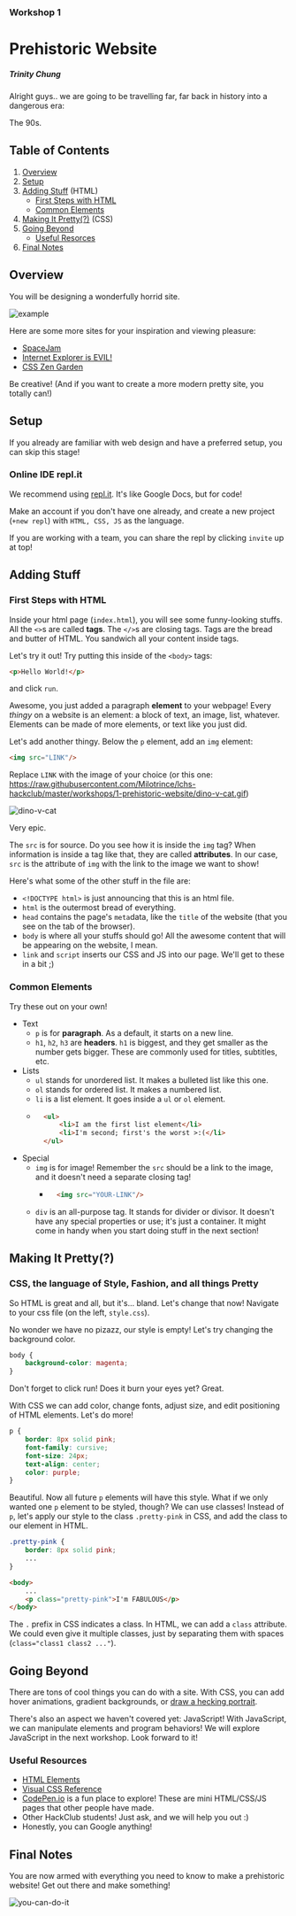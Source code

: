 ### Workshop 1
# Prehistoric Website
##### Trinity Chung

Alright guys.. we are going to be travelling far, far back in history into a dangerous era:

The 90s.


## Table of Contents
1. [Overview](##overview)
2. [Setup](##setup)
3. [Adding Stuff](##adding-stuff) (HTML)
    * [First Steps with HTML](###first-steps-with-html)
    * [Common Elements](###common-elements)
4. [Making It Pretty(?)](##making-it-pretty) (CSS)
5. [Going Beyond](##going-beyond)
    * [Useful Resorces](###useful-resources)
6. [Final Notes](##final-notes)


## Overview
You will be designing a wonderfully horrid site.

![example](./screenshot.png)

Here are some more sites for your inspiration and viewing pleasure:

* [SpaceJam](https://www.spacejam.com/archive/spacejam/movie/jam.html)
* [Internet Explorer is EVIL!](http://toastytech.com/evil/)
* [CSS Zen Garden](
http://csszengarden.com/?cssfile=https://www.brucelawson.co.uk/zen/sample.css)

Be creative! (And if you want to create a more modern pretty site, you totally can!)


## Setup
If you already are familiar with web design and have a preferred setup, you can skip this stage!

### Online IDE repl.it

We recommend using [repl.it](https://repl.it/). It's like Google Docs, but for code!

Make an account if you don't have one already, and create a new project (`+new repl`) with `HTML, CSS, JS` as the language.

If you are working with a team, you can share the repl by clicking `invite` up at top!


## Adding Stuff
### First Steps with HTML

Inside your html page (`index.html`), you will see some funny-looking stuffs. All the `<>`s are called **tags**. The `</>`s are closing tags. Tags are the bread and butter of HTML. You sandwich all your content inside tags.

Let's try it out! Try putting this inside of the `<body>` tags:
```html
<p>Hello World!</p>
```
and click `run`.

Awesome, you just added a paragraph **element** to your webpage! Every *thingy* on a website is an element: a block of text, an image, list, whatever. Elements can be made of more elements, or text like you just did.

Let's add another thingy. Below the `p` element, add an `img` element:
```html
<img src="LINK"/>
```
Replace `LINK` with the image of your choice (or this one: https://raw.githubusercontent.com/Milotrince/lchs-hackclub/master/workshops/1-prehistoric-website/dino-v-cat.gif)

![dino-v-cat](./dino-v-cat.gif)

Very epic.

The `src` is for source. Do you see how it is inside the `img` tag? When information is inside a tag like that, they are called **attributes**. In our case, `src` is the attribute of `img` with the link to the image we want to show!

Here's what some of the other stuff in the file are:
* `<!DOCTYPE html>` is just announcing that this is an html file.
* `html` is the outermost bread of everything.
* `head` contains the page's `meta`data, like the `title` of the website (that you see on the tab of the browser).
* `body` is where all your stuffs should go! All the awesome content that will be appearing on the website, I mean.
* `link` and `script` inserts our CSS and JS into our page. We'll get to these in a bit ;)

### Common Elements
Try these out on your own!

* Text
    * `p` is for **paragraph**. As a default, it starts on a new line.
    * `h1`, `h2`, `h3` are **headers**. `h1` is biggest, and they get smaller as the number gets bigger. These are commonly used for titles, subtitles, etc.
* Lists
    * `ul` stands for unordered list. It makes a bulleted list like this one.
    * `ol` stands for ordered list. It makes a numbered list.
    * `li` is a list element. It goes inside a `ul` or `ol` element.
    * ```html
        <ul>
            <li>I am the first list element</li>
            <li>I'm second; first's the worst >:(</li>
        </ul>
        ```
* Special
    * `img` is for image! Remember the `src` should be a link to the image, and it doesn't need a separate closing tag!
        * ```html
            <img src="YOUR-LINK"/>
          ```
    * `div` is an all-purpose tag. It stands for divider or divisor. It doesn't have any special properties or use; it's just a container. It might come in handy when you start doing stuff in the next section!


## Making It Pretty(?)
### CSS, the language of Style, Fashion, and all things Pretty

So HTML is great and all, but it's... bland. Let's change that now! Navigate to your css file (on the left, `style.css`).

No wonder we have no pizazz, our style is empty! Let's try changing the background color.
```css
body {
    background-color: magenta;
}
```

Don't forget to click run! Does it burn your eyes yet? Great.

With CSS we can add color, change fonts, adjust size, and edit positioning of HTML elements. Let's do more!
```css
p {
    border: 8px solid pink;
    font-family: cursive;
    font-size: 24px;
    text-align: center;
    color: purple;
}
```
Beautiful. Now all future `p` elements will have this style. What if we only wanted one `p` element to be styled, though? We can use classes! Instead of `p`, let's apply our style to the class `.pretty-pink` in CSS, and add the class to our element in HTML.
```css
.pretty-pink {
    border: 8px solid pink;
    ...
}
```
```html
<body>
    ...
    <p class="pretty-pink">I'm FABULOUS</p>
</body>
```
The `.` prefix in CSS indicates a class. In HTML, we can add a `class` attribute. We could even give it multiple classes, just by separating them with spaces (`class="class1 class2 ..."`).


## Going Beyond
There are tons of cool things you can do with a site. With CSS, you can add hover animations, gradient backgrounds, or [draw a hecking portrait](https://github.com/cyanharlow/purecss-francine).

There's also an aspect we haven't covered yet: JavaScript! With JavaScript, we can manipulate elements and program behaviors! We will explore JavaScript in the next workshop. Look forward to it!

### Useful Resources
* [HTML Elements](https://developer.mozilla.org/en-US/docs/Web/HTML/Element)
* [Visual CSS Reference](https://cssreference.io/)
* [CodePen.io](https://codepen.io/picks/pens/) is a fun place to explore! These are mini HTML/CSS/JS pages that other people have made.
* Other HackClub students! Just ask, and we will help you out :)
* Honestly, you can Google anything!


## Final Notes
You are now armed with everything you need to know to make a prehistoric website! Get out there and make something!

![you-can-do-it](https://raw.githubusercontent.com/hackclub/dinosaurs/master/motivational_dinosaur.png)